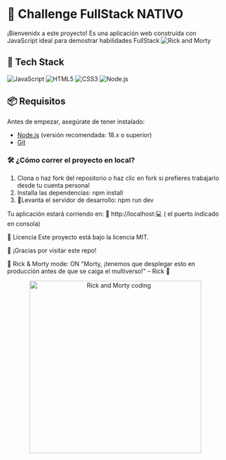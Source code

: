 # 🚀 Challenge FullStack NATIVO

¡Bienvenidx a este proyecto! Es una aplicación web construída con JavaScript ideal para demostrar habilidades FullStack
![Rick and Morty](https://static1.srcdn.com/wordpress/wp-content/uploads/2019/07/Rick-and-Morty-Squanchy-Gifts.jpg)
## 🧰 Tech Stack

<div align="left">

![JavaScript](https://img.shields.io/badge/-JavaScript-F7DF1E?style=for-the-badge&logo=javascript&logoColor=black)
![HTML5](https://img.shields.io/badge/-HTML5-E34F26?style=for-the-badge&logo=html5&logoColor=white)
![CSS3](https://img.shields.io/badge/-CSS3-1572B6?style=for-the-badge&logo=css3&logoColor=white)
![Node.js](https://img.shields.io/badge/-Node.js-339933?style=for-the-badge&logo=node.js&logoColor=white)

</div>

## 📦 Requisitos

Antes de empezar, asegúrate de tener instalado:

- [Node.js](https://nodejs.org/) (versión recomendada: 18.x o superior)
- [Git](https://git-scm.com/)

### 🛠️ ¿Cómo correr el proyecto en local?

1. Clona o haz fork del repositorio o haz clic en fork si prefieres trabajarlo desde tu cuenta personal
2. Installa las dependencias: npm install
3. 🚧Levanta el servidor de desarrollo: npm run dev


Tu aplicación estará corriendo en:
📍 http://localhost:💻 ( el puerto indicado en consola)

📄 Licencia
Este proyecto está bajo la licencia MIT.

🎉 ¡Gracias por visitar este repo!

🤯 Rick & Morty mode: ON
"Morty, ¡tenemos que desplegar esto en producción antes de que se caiga el multiverso!" – Rick 🧪

<div align="center"> <img src="https://media.giphy.com/media/3o7btPCcdNniyf0ArS/giphy.gif" alt="Rick and Morty coding" width="400"/> </div>


